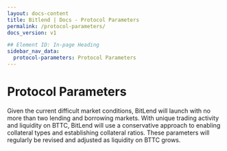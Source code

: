```yaml
---
layout: docs-content
title: Bitlend | Docs - Protocol Parameters
permalink: /protocol-parameters/
docs_version: v1

## Element ID: In-page Heading
sidebar_nav_data:
  protocol-parameters: Protocol Parameters
---
```


# Protocol Parameters

Given the current difficult market conditions, BitLend will launch with no more than two lending and borrowing markets. With unique trading activity and liquidity on BTTC, BitLend will use a conservative approach to enabling collateral types and establishing collateral ratios. These parameters will regularly be revised and adjusted as liquidity on BTTC grows.
